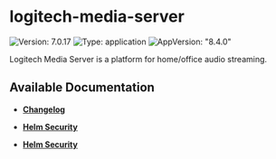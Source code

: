 # logitech-media-server

![Version: 7.0.17](https://img.shields.io/badge/Version-7.0.17-informational?style=flat-square) ![Type: application](https://img.shields.io/badge/Type-application-informational?style=flat-square) ![AppVersion: "8.4.0"](https://img.shields.io/badge/AppVersion-"8.4.0"-informational?style=flat-square)

Logitech Media Server is a platform for home/office audio streaming.

## Available Documentation

- [**Changelog**](CHANGELOG)

- [**Helm Security**](container-security)

- [**Helm Security**](helm-security)

